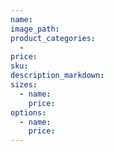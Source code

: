 ```yaml
---
name:
image_path: 
product_categories:
  -
price:
sku:
description_markdown:
sizes:
  - name:
    price: 
options:
  - name:
    price: 
---
```

